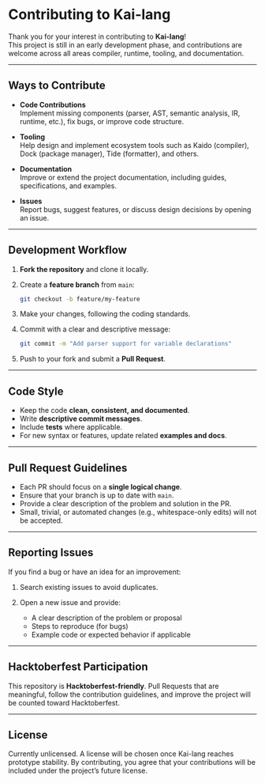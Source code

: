 # Contributing to Kai-lang

Thank you for your interest in contributing to **Kai-lang**!  
This project is still in an early development phase, and contributions are welcome across all areas compiler, runtime, tooling, and documentation.

---

## Ways to Contribute

- **Code Contributions**  
  Implement missing components (parser, AST, semantic analysis, IR, runtime, etc.), fix bugs, or improve code structure.  

- **Tooling**  
  Help design and implement ecosystem tools such as Kaido (compiler), Dock (package manager), Tide (formatter), and others.  

- **Documentation**  
  Improve or extend the project documentation, including guides, specifications, and examples.  

- **Issues**  
  Report bugs, suggest features, or discuss design decisions by opening an issue.  

---

## Development Workflow

1. **Fork the repository** and clone it locally.  
2. Create a **feature branch** from `main`:  
   ```bash
   git checkout -b feature/my-feature
   ```

3. Make your changes, following the coding standards.
4. Commit with a clear and descriptive message:

   ```bash
   git commit -m "Add parser support for variable declarations"
   ```
5. Push to your fork and submit a **Pull Request**.

---

## Code Style

* Keep the code **clean, consistent, and documented**.
* Write **descriptive commit messages**.
* Include **tests** where applicable.
* For new syntax or features, update related **examples and docs**.

---

## Pull Request Guidelines

* Each PR should focus on a **single logical change**.
* Ensure that your branch is up to date with `main`.
* Provide a clear description of the problem and solution in the PR.
* Small, trivial, or automated changes (e.g., whitespace-only edits) will not be accepted.

---

## Reporting Issues

If you find a bug or have an idea for an improvement:

1. Search existing issues to avoid duplicates.
2. Open a new issue and provide:

   * A clear description of the problem or proposal
   * Steps to reproduce (for bugs)
   * Example code or expected behavior if applicable

---

## Hacktoberfest Participation

This repository is **Hacktoberfest-friendly**.
Pull Requests that are meaningful, follow the contribution guidelines, and improve the project will be counted toward Hacktoberfest.

---

## License

Currently unlicensed. A license will be chosen once Kai-lang reaches prototype stability.
By contributing, you agree that your contributions will be included under the project’s future license.
